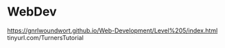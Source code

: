 # WebDev
https://gnrlwoundwort.github.io/Web-Development/Level%205/index.html 
tinyurl.com/TurnersTutorial

